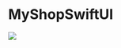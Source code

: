 # MyShopSwiftUI

<img src="https://user-images.githubusercontent.com/95967477/176122475-511f3736-84f2-4608-a2b9-98fa563274a8.gif">
